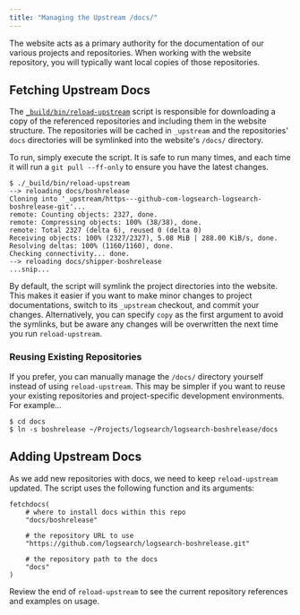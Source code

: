 ```yaml
---
title: "Managing the Upstream /docs/"
---
```


The website acts as a primary authority for the documentation of our various projects and repositories. When working
with the website repository, you will typically want local copies of those repositories.

## Fetching Upstream Docs

The [`_build/bin/reload-upstream`][1] script is responsible for downloading a copy of the referenced repositories and
including them in the website structure. The repositories will be cached in `_upstream` and the repositories' `docs`
directories will be symlinked into the website's `/docs/` directory.

To run, simply execute the script. It is safe to run many times, and each time it will run a `git pull --ff-only` to
ensure you have the latest changes.

    $ ./_build/bin/reload-upstream
    --> reloading docs/boshrelease
    Cloning into '_upstream/https---github-com-logsearch-logsearch-boshrelease-git'...
    remote: Counting objects: 2327, done.
    remote: Compressing objects: 100% (38/38), done.
    remote: Total 2327 (delta 6), reused 0 (delta 0)
    Receiving objects: 100% (2327/2327), 5.08 MiB | 288.00 KiB/s, done.
    Resolving deltas: 100% (1160/1160), done.
    Checking connectivity... done.
    --> reloading docs/shipper-boshrelease
    ...snip...

By default, the script will symlink the project directories into the website. This makes it easier if you want to make
minor changes to project documentations, switch to its `_upstream` checkout, and commit your changes. Alternatively,
you can specify `copy` as the first argument to avoid the symlinks, but be aware any changes will be overwritten the
next time you run `reload-upstream`.

### Reusing Existing Repositories

If you prefer, you can manually manage the `/docs/` directory yourself instead of using `reload-upstream`. This may be
simpler if you want to reuse your existing repositories and project-specific development environments. For example...

    $ cd docs
    $ ln -s boshrelease ~/Projects/logsearch/logsearch-boshrelease/docs


## Adding Upstream Docs

As we add new repositories with docs, we need to keep `reload-upstream` updated. The script uses the following function
and its arguments:

    fetchdocs(
        # where to install docs within this repo
        "docs/boshrelease"
        
        # the repository URL to use
        "https://github.com/logsearch/logsearch-boshrelease.git"
        
        # the repository path to the docs
        "docs"
    )

Review the end of `reload-upstream` to see the current repository references and examples on usage.


 [1]: https://github.com/logsearch/logsearch-website/blob/master/_build/bin/reload-upstream
